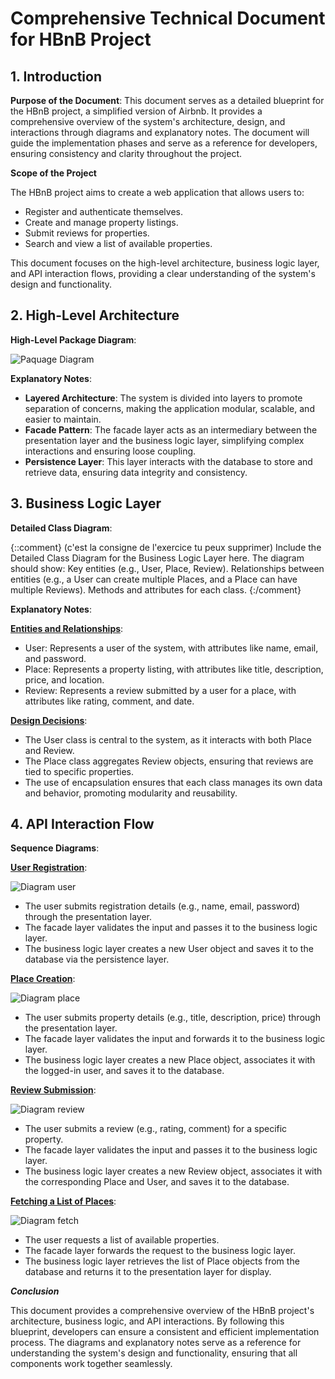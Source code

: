 # Comprehensive Technical Document for HBnB Project 

 

## 1. Introduction 

**Purpose of the Document**: 
This document serves as a detailed blueprint for the HBnB project, a simplified version of Airbnb.
It provides a comprehensive overview of the system's architecture, design, and interactions through diagrams and explanatory notes.
The document will guide the implementation phases and serve as a reference for developers, ensuring consistency and clarity throughout the project. 

**Scope of the Project** 

The HBnB project aims to create a web application that allows users to: 

* Register and authenticate themselves.
* Create and manage property listings.
* Submit reviews for properties.
* Search and view a list of available properties. 

This document focuses on the high-level architecture, business logic layer, and API interaction flows,
providing a clear understanding of the system's design and functionality. 

 

## 2. High-Level Architecture 

**High-Level Package Diagram**: 
 

 ![Paquage Diagram](./Part_1/jpg/High-Level_Paquage_Diagram.jpg)
 
**Explanatory Notes**: 

- **Layered Architecture**: The system is divided into layers to promote separation of concerns, making the application modular, scalable, and easier to maintain. 
- **Facade Pattern**: The facade layer acts as an intermediary between the presentation layer and the business logic layer, simplifying complex interactions and ensuring loose coupling. 
- **Persistence Layer**: This layer interacts with the database to store and retrieve data, ensuring data integrity and consistency. 

 

## 3. Business Logic Layer 

**Detailed Class Diagram**:

{::comment}
(c'est la consigne de l'exercice tu peux supprimer)
Include the Detailed Class Diagram for the Business Logic Layer here. The diagram should show: 
Key entities (e.g., User, Place, Review). 
Relationships between entities (e.g., a User can create multiple Places, and a Place can have multiple Reviews). 
Methods and attributes for each class. 
{:/comment}

**Explanatory Notes**:

 <ins>**Entities and Relationships**</ins>: 

* User: Represents a user of the system, with attributes like name, email, and password. 
* Place: Represents a property listing, with attributes like title, description, price, and location. 
* Review: Represents a review submitted by a user for a place, with attributes like rating, comment, and date. 

<ins>**Design Decisions**</ins>: 

* The User class is central to the system, as it interacts with both Place and Review. 
* The Place class aggregates Review objects, ensuring that reviews are tied to specific properties. 
* The use of encapsulation ensures that each class manages its own data and behavior, promoting modularity and reusability. 

 

## 4. API Interaction Flow 

**Sequence Diagrams**: 

<ins>**User Registration**</ins>: 

![Diagram user](./Part_1/jpg/Sequence_Diagram_User.jpg)

* The user submits registration details (e.g., name, email, password) through the presentation layer. 
* The facade layer validates the input and passes it to the business logic layer. 
* The business logic layer creates a new User object and saves it to the database via the persistence layer. 

<ins>**Place Creation**</ins>: 

![Diagram place](./Part_1/jpg/Sequence_Diagram_Place.jpg)

* The user submits property details (e.g., title, description, price) through the presentation layer.
* The facade layer validates the input and forwards it to the business logic layer.
* The business logic layer creates a new Place object, associates it with the logged-in user, and saves it to the database. 

<ins>**Review Submission**</ins>: 

![Diagram review](./Part_1/jpg/Sequence_Diagram_Review.jpg)

* The user submits a review (e.g., rating, comment) for a specific property.
* The facade layer validates the input and passes it to the business logic layer.
* The business logic layer creates a new Review object, associates it with the corresponding Place and User, and saves it to the database. 

<ins>**Fetching a List of Places**</ins>: 

![Diagram fetch](./Part_1/jpg/Sequence_Diagram_Fetch.jpg)

* The user requests a list of available properties.
* The facade layer forwards the request to the business logic layer.
* The business logic layer retrieves the list of Place objects from the database and returns it to the presentation layer for display. 

 

***Conclusion*** 

This document provides a comprehensive overview of the HBnB project's architecture, business logic, and API interactions.
By following this blueprint, developers can ensure a consistent and efficient implementation process.
The diagrams and explanatory notes serve as a reference for understanding the system's design and functionality,
ensuring that all components work together seamlessly. 

 
